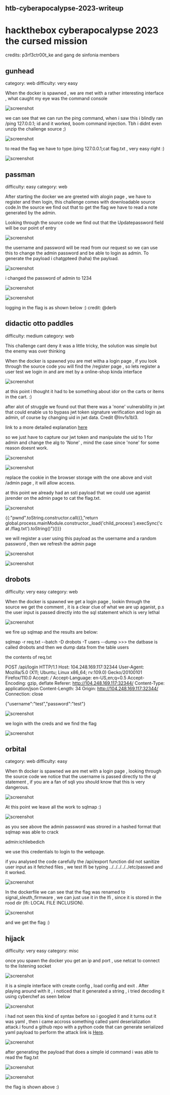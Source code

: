 ## htb-cyberapocalypse-2023-writeup


# hackthebox cyberapocalypse 2023 the cursed mission

credits: p3rf3ctr00t_ke and gang de sinfonia members

## gunhead


category: web
difficulty: very easy


When the docker is spawned , we are met with a rather interesting interface , what caught my eye was the command console

![screenshot](https://github.com/f0rk3b0mb/htb-cyberapocalypse-2023-writeup/blob/main/images/Screenshot%20from%202023-03-22%2012-11-31.png)

we can see that we can run the ping command, when i saw this i blindly ran /ping 127.0.0.1; id and it worked, boom command injection. Tbh i didnt even unzip the challenge source ;)

![screenshot](https://github.com/f0rk3b0mb/htb-cyberapocalypse-2023-writeup/blob/main/images/Screenshot%20from%202023-03-22%2012-13-52.png)

to read the flag we have to type /ping 127.0.0.1;cat flag.txt , very easy right :)

![screenshot](https://github.com/f0rk3b0mb/htb-cyberapocalypse-2023-writeup/blob/main/images/Screenshot%20from%202023-03-22%2012-15-56.png)



## passman

difficulty: easy
category: web

After starting the docker we are greeted with alogin page , we have to register and then login, this challenge comes with downloadable source code.In the source we find out that to get the flag we have to read a note generated by the admin.

Looking through the source code we find out that the Updatepassword field will be our point of entry

![screenshot](https://github.com/f0rk3b0mb/htb-cyberapocalypse-2023-writeup/blob/main/images/Screenshot%20from%202023-03-18%2022-49-30.png)



the username and password will be read from our request so we can use this to change the admin password and be able to login as admin. To generate the payload i chatgpteed (haha) the payload.

![screenshot](https://github.com/f0rk3b0mb/htb-cyberapocalypse-2023-writeup/blob/main/images/Screenshot%20from%202023-03-18%2022-51-13.png)



i changed the password of admin to 1234


![screenshot](https://github.com/f0rk3b0mb/htb-cyberapocalypse-2023-writeup/blob/main/images/Screenshot%20from%202023-03-18%2022-49-07.png)



![screenshot](https://github.com/f0rk3b0mb/htb-cyberapocalypse-2023-writeup/blob/main/images/Screenshot%20from%202023-03-18%2022-48-47.png)


logging in  the flag is as shown below :)
credit: @derb


## didactic otto paddles

difficulty: medium
category: web

This challenge cant deny it was a little tricky, the solution was simple but the enemy was over thinking


When the docker is spawned you are met witha a login page , if you look through the source code you will find the /register page , so lets register a user test we login in and are met by a  online-shop kinda interface


![screenshot](https://github.com/f0rk3b0mb/htb-cyberapocalypse-2023-writeup/blob/main/images/Screenshot%20from%202023-03-22%2008-41-20.png)


at this point i thought it had to be something about idor on the carts or items in the cart. :)


after alot of struggle we found out that  there was a 'none'  vulnerability in jwt that could  enable us to bypass jwt token signature verification and login as admin, of course by changing uid in jwt data. Credit @Inv1s1bl3.

link to a more detailed explanation [here](https://blog.pentesteracademy.com/hacking-jwt-tokens-the-none-algorithm-67c14bb15771)


so we just have to capture our jwt token and manipulate the uid to 1 for admin and change the alg to 'None' , mind the case since 'none' for some reason doesnt work.

![screenshot](https://github.com/f0rk3b0mb/htb-cyberapocalypse-2023-writeup/blob/main/images/Screenshot%20from%202023-03-20%2020-47-34.png)


![screenshot](https://github.com/f0rk3b0mb/htb-cyberapocalypse-2023-writeup/blob/main/images/Screenshot%20from%202023-03-20%2020-47-49.png)


replace the cookie in the browser storage with the one above and visit /admin page , it will allow access.

at this point we already had an ssti payload that we could use aganist jsrender on the admin page to cat the flag.txt.



![screenshot](https://github.com/f0rk3b0mb/htb-cyberapocalypse-2023-writeup/blob/main/images/Screenshot%20from%202023-03-22%2008-54-03.png)



{{:"pwnd".toString.constructor.call({},"return global.process.mainModule.constructor._load('child_process').execSync('cat /flag.txt').toString()")()}}


we will register a user using this payload as the username and a random password , then we refresh the admin page 



![screenshot](https://github.com/f0rk3b0mb/htb-cyberapocalypse-2023-writeup/blob/main/images/Screenshot%20from%202023-03-20%2020-48-03.png) 



![screenshot](https://github.com/f0rk3b0mb/htb-cyberapocalypse-2023-writeup/blob/main/images/Screenshot%20from%202023-03-21%2009-13-18.png)



## drobots

difficulty: very easy
category: web


When the docker is spawned we get a login page , lookin through the source we get the comment , it is a clear clue of what we are up aganist, p.s the user input is passed directly into the sql statement which is very lethal

![screenshot](https://github.com/f0rk3b0mb/htb-cyberapocalypse-2023-writeup/blob/main/images/Screenshot%20from%202023-03-22%2010-41-31.png)

we fire up sqlmap and the results are below:


sqlmap -r req.txt --batch -D drobots -T users --dump  >>>  the datbase is called drobots and then we dump data from the table users 


the contents of req.txt


POST /api/login HTTP/1.1
Host: 104.248.169.117:32344
User-Agent: Mozilla/5.0 (X11; Ubuntu; Linux x86_64; rv:109.0) Gecko/20100101 Firefox/110.0
Accept: */*
Accept-Language: en-US,en;q=0.5
Accept-Encoding: gzip, deflate
Referer: http://104.248.169.117:32344/
Content-Type: application/json
Content-Length: 34
Origin: http://104.248.169.117:32344/
Connection: close

{"username":"test","password":"test"}



![screenshot](https://github.com/f0rk3b0mb/htb-cyberapocalypse-2023-writeup/blob/main/images/Screenshot%20from%202023-03-22%2011-58-10.png)



we login with the creds and we find the flag 

![screenshot](https://github.com/f0rk3b0mb/htb-cyberapocalypse-2023-writeup/blob/main/images/Screenshot%20from%202023-03-22%2012-01-24.png)



## orbital


category: web
difficulty: easy


When th docker is spawned we are met with a login page , looking through the source code we notice that the username is passed directly to the ql statement , if you are a fan of sqli you should know that this is very dangerous.

![screenshot](https://github.com/f0rk3b0mb/htb-cyberapocalypse-2023-writeup/blob/main/images/Screenshot%20from%202023-03-19%2016-06-47.png)


At this point we leave all the work to sqlmap :)

![screenshot](https://github.com/f0rk3b0mb/htb-cyberapocalypse-2023-writeup/blob/main/images/Screenshot%20from%202023-03-22%2013-05-17.png)


as you see above the admin password was strored in a hashed format that sqlmap was able to crack

admin:ichliebedich

we use this credentials to login to the webpage.

if you analysed the code carefully the /api/export function did not sanitize user input as it fetched files , we test lfi  be typing ../../../../../etc/passwd and it worked.

![screenshot](https://github.com/f0rk3b0mb/htb-cyberapocalypse-2023-writeup/blob/main/images/Screenshot%20from%202023-03-19%2016-06-58.png)

In the dockerfile we can see that the flag was renamed to signal_sleuth_firmware , we can just use it in the lfi , since it is stored in the rood dir (lfi: LOCAL FILE INCLUSION).

![screenshot](https://github.com/f0rk3b0mb/htb-cyberapocalypse-2023-writeup/blob/main/images/Screenshot%20from%202023-03-19%2016-06-30.png)


and we get the flag :)

## hijack

difficulty: very easy
category: misc

once you spawn the docker you get an ip and port , use netcat to connect to the listening socket

![screenshot](https://github.com/f0rk3b0mb/htb-cyberapocalypse-2023-writeup/blob/main/images/Screenshot%20from%202023-03-18%2018-58-54.png)

it is a simple interface with create config , load config and exit . After playing around with it , i noticed that it generated a string , i tried decoding it using cyberchef as seen below

![screenshot](https://github.com/f0rk3b0mb/htb-cyberapocalypse-2023-writeup/blob/main/images/Screenshot%20from%202023-03-18%2018-59-54.png)


i had not seen this kind of syntax before so i googled it and it turns out it was yaml , then i came accross something called yaml deserialization attack.i found a github repo with a python code that can generate serialized yaml payload to perform the attack link is [Here](https://github.com/j0lt-github/python-deserialization-attack-payload-generator).

![screenshot](https://github.com/f0rk3b0mb/htb-cyberapocalypse-2023-writeup/blob/main/images/Screenshot%20from%202023-03-18%2019-00-23.png)



after generating the payload that does a simple id command i was able to read the flag.txt

![screenshot](https://github.com/f0rk3b0mb/htb-cyberapocalypse-2023-writeup/blob/main/images/Screenshot%20from%202023-03-18%2019-01-49.png)


![screenshot](https://github.com/f0rk3b0mb/htb-cyberapocalypse-2023-writeup/blob/main/images/Screenshot%20from%202023-03-18%2019-04-19.png)




the flag is shown above :)
